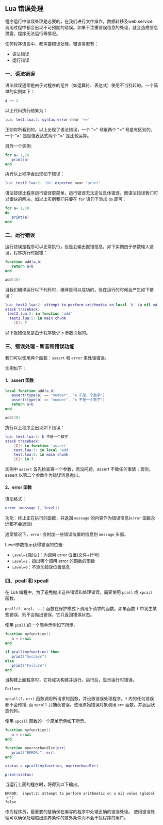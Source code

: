 ## Lua 错误处理
程序运行中错误处理是必要的，在我们进行文件操作，数据转移及web service 调用过程中都会出现不可预期的错误。如果不注重错误信息的处理，就会造成信息泄露，程序无法运行等情况。

任何程序语言中，都需要错误处理。错误类型有：
- 语法错误
- 运行错误

### 一、语法错误
语法错误通常是由于对程序的组件（如运算符、表达式）使用不当引起的。一个简单的实例如下：
```lua
a == 2
```

以上代码执行结果为：
```lua
lua: test.lua:2: syntax error near '=='
```
正如你所看到的，以上出现了语法错误，一个 "=" 号跟两个 "=" 号是有区别的。一个 "=" 是赋值表达式两个 "=" 是比较运算。

另外一个实例:
```lua
for a= 1,10
   print(a)
end
```
执行以上程序会出现如下错误：
```lua
lua: test2.lua:2: 'do' expected near 'print'
```
语法错误比程序运行错误更简单，运行错误无法定位具体错误，而语法错误我们可以很快的解决，如以上实例我们只要在 `for` 语句下添加 `do` 即可：
```lua
for a= 1,10
do
   print(a)
end
```

### 二、运行错误
运行错误是程序可以正常执行，但是会输出报错信息。如下实例由于参数输入错误，程序执行时报错：
```lua
function add(a,b)
   return a+b
end

add(10)
```
当我们编译运行以下代码时，编译是可以成功的，但在运行的时候会产生如下错误：
```lua
lua: test2.lua:2: attempt to perform arithmetic on local 'b' (a nil value)
stack traceback:
 test2.lua:2: in function 'add'
  test2.lua:5: in main chunk
    [C]: ?
```
以下报错信息是由于程序缺少 `b` 参数引起的。

### 三、错误处理 - 断言和错误功能
我们可以使用两个函数：`assert` 和 `error` 来处理错误。

实例如下：
#### 1、assert 函数
```lua
local function add(a,b)
   assert(type(a) == "number", "a 不是一个数字")
   assert(type(b) == "number", "b 不是一个数字")
   return a+b
end

add(10)
```
执行以上程序会出现如下错误：
```lua
lua: test.lua:3: b 不是一个数字
stack traceback:
	[C]: in function 'assert'
	test.lua:3: in local 'add'
	test.lua:6: in main chunk
	[C]: in ?
```
实例中 `assert` 首先检查第一个参数，若没问题，assert 不做任何事情；否则，assert 以第二个参数作为错误信息抛出。

#### 2、error 函数
语法格式：
```lua
error (message [, level])
```
功能：终止正在执行的函数，并返回 `message` 的内容作为错误信息(`error` 函数永远都不会返回)

通常情况下，`error` 会附加一些错误位置的信息到 `message` 头部。

Level参数指示获得错误的位置:

- `Level=1`[默认]：为调用 error 位置(文件+行号)
- `Level=2`：指出哪个调用 error 的函数的函数
- `Level=0`：不添加错误位置信息

### 四、pcall 和 xpcall
在 Lua 编程中，为了避免抛出这些错误和处理错误，需要使用 `pcall` 或 `xpcall` 函数。

`pcall(f，arg1，...)` 函数在保护模式下调用所请求的函数。如果函数 `f` 中发生某些错误，则不会抛出错误。它只返回错误状态。

使用 `pcall` 的一个简单示例如下所示。
```lua
function myfunction()
   n = n/nil
end

if pcall(myfunction) then
   print("Success")
else
   print("Failure")
end
```
当构建上面程序时，它将成功构建并运行。运行后，显示运行时错误。
```
Failure
```

`xpcall(f，err)` 函数调用所请求的函数，并设置错误处理程序。`f` 内的任何错误都不会传播; 而 `xpcall` 只捕获错误，使用原始错误对象调用 `err` 函数，并返回状态代码。

使用 `xpcall` 函数的一个简单示例如下所示。
```lua
function myfunction()
   n = n/nil
end

function myerrorhandler(err)
   print("ERROR:", err)
end

status = xpcall(myfunction, myerrorhandler)

print(status)
```
当运行上面的程序时，将得到以下输出。
```
ERROR:	input:2: attempt to perform arithmetic on a nil value (global 'n')
false
```

作为程序员，最重要的是确保在编写的程序中处理正确的错误处理。 使用错误处理可以确保处理超出边界条件的意外条件而不会干扰程序的用户。
